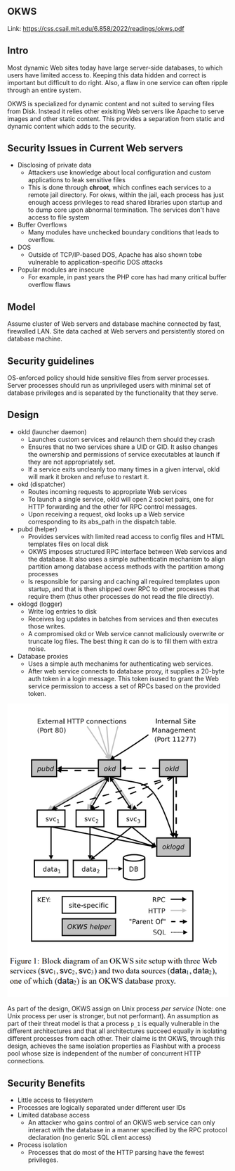 ## OKWS

Link: <https://css.csail.mit.edu/6.858/2022/readings/okws.pdf>

## Intro

Most dynamic Web sites today have large server-side databases, to which users have limited access to. Keeping this data hidden and correct is important but difficult to do right. Also, a flaw in one service can often ripple through an entire system.

OKWS is specialized for dynamic content and not suited to serving files from Disk. Instead it relies other exisiting Web servers like Apache to serve images and other static content. This provides a separation from static and dynamic content which adds to the security.

## Security Issues in Current Web servers

* Disclosing of private data
  * Attackers use knowledge about local configuration and custom applications to leak sensitive files
  * This is done through **chroot**, which confines each services to a remote jail directory. For okws, within the jail, each process has just enough access privileges to read shared libraries upon startup and to dump core upon abnormal termination. The services don't have access to file system
* Buffer Overflows
  * Many modules have unchecked boundary conditions that leads to overflow.
* DOS
  * Outside of TCP/IP-based DOS, Apache has also shown tobe vulnerable to application-specific DOS attacks
* Popular modules are insecure
  * For example, in past years the PHP core has had many critical buffer overflow flaws

## Model

Assume cluster of Web servers and database machine connected by fast, firewalled LAN. Site data cached at Web servers and persistently stored on database machine.

## Security guidelines

OS-enforced policy should hide sensitive files from server processes. Server processes should run as unprivileged users with minimal set of database privileges and is separated by the functionality that they serve.

## Design

* okld (launcher daemon)
  * Launches custom services and relaunch them should they crash
  * Ensures that no two services share a UID or GID. It aslso changes the ownership and permissions of service executables at launch if they are not appropriately set.
  * If a service exits uncleanly too many times in a given interval, okld will mark it broken and refuse to restart it.
* okd (dispatcher)
  * Routes incoming requests to appropriate Web services
  * To launch a single service, okld will open 2 socket pairs, one for HTTP forwarding and the other for RPC control messages.
  * Upon receiving a request, okd looks up a Web service corresponding to its abs_path in the dispatch table.
* pubd (helper)
  * Provides services with limited read access to config files and HTML templates files on local disk
  * OKWS imposes structured RPC interface between Web services and the database. It also uses a simple authenticatin mechanism to align partition among database access methods with the partition among processes
  * Is responsible for parsing and caching all required templates upon startup, and that is then shipped over RPC to other processes that require them (thus other processes do not read the file directly).
* oklogd (logger)
  * Write log entries to disk
  * Receives log updates in batches from services and then executes those writes. 
  * A compromised okd or Web service cannot maliciously overwrite or truncate log files. The best thing it can do is to fill them with extra noise.
* Database proxies
  * Uses a simple auth mechanims for authenticating web services.
  * After web service connects to database proxy, it supplies a 20-byte auth token in a login message. This token isused to grant the Web service permission to access a set of RPCs based on the provided token.

![OKWS Design](okws_1png.png)

As part of the design, OKWS assign on Unix process _per service_ (Note: one Unix process per user is stronger, but not performant). An assumption as part of their threat model is that a process `p_1` is equally vulnerable in the different architectures and that all architectures succeed equally in isolating different processes from each other. Their claime is tht OKWS, through this design, achieves the same isolation properties as Flashbut with a process pool whose size is independent of the number of concurrent HTTP connections.

## Security Benefits

- Little access to filesystem
- Processes are logically separated under different user IDs
- Limited database access
  - An attacker who gains control of an OKWS web service can only interact with the database in a manner specified by the RPC protocol declaration (no generic SQL client access)
- Process isolation
  - Processes that do most of the HTTP parsing have the fewest privileges.